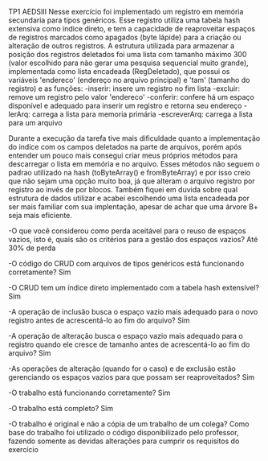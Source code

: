 TP1 AEDSIII
Nesse exercício foi implementado um registro em memória secundaria para tipos genéricos. Esse registro utiliza uma tabela hash extensiva como índice direto, e tem a capacidade de reaproveitar espaços de registros marcados como apagados (byte lápide) para a criação ou alteração de outros registros. A estrutura utilizada para armazenar a posição dos registros deletados foi uma lista com tamanho máximo 300 (valor escolhido para não gerar uma pesquisa sequencial muito grande), implementada como lista encadeada (RegDeletado), que possui os variáveis 'endereco' (endereço no arquivo principal) e 'tam' (tamanho do registro) e as funções:
-inserir: insere um registro no fim lista
-excluir: remove um registro pelo valor 'endereco'
-conferir: confere há um espaço disponível e adequado para inserir um registro e retorna seu endereço
-lerArq: carrega a lista para memoria primária
-escreverArq: carrega a lista para um arquivo

Durante a execução da tarefa tive mais dificuldade quanto a implementação do indice com os campos deletados na parte de arquivos, porém após entender um pouco mais consegui criar meus próprios métodos para descarregar o lista em memória e no arquivo. Esses métodos não seguem o padrao utilizado na hash (toByteArray() e fromByteArray) e por isso creio que não sejam uma opção muito boa, já que alteram o arquivo registro por registro ao invés de por blocos. Também fiquei em duvida sobre qual estrutura de dados utilizar e acabei escolhendo uma lista encadeada por ser mais familiar com sua implentação, apesar de achar que uma árvore B+ seja mais eficiente.

-O que você considerou como perda aceitável para o reuso de espaços vazios, isto é, quais são os critérios para a gestão dos espaços vazios?
Até 30% de perda

-O código do CRUD com arquivos de tipos genéricos está funcionando corretamente?
Sim

-O CRUD tem um índice direto implementado com a tabela hash extensível?
Sim

-A operação de inclusão busca o espaço vazio mais adequado para o novo registro antes de acrescentá-lo ao fim do arquivo?
Sim

-A operação de alteração busca o espaço vazio mais adequado para o registro quando ele cresce de tamanho antes de acrescentá-lo ao fim do arquivo?
Sim

-As operações de alteração (quando for o caso) e de exclusão estão gerenciando os espaços vazios para que possam ser reaproveitados?
Sim

-O trabalho está funcionando corretamente?
Sim

-O trabalho está completo?
Sim

-O trabalho é original e não a cópia de um trabalho de um colega?
Como base do trabalho foi utilizado o código disponibilizado pelo professor, fazendo somente as devidas alterações para cumprir os requisitos do exercício